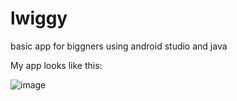 # lwiggy
basic app for biggners using android studio and java

My app looks like this:

![image](https://user-images.githubusercontent.com/90275282/181778322-97f19195-876a-489b-bdee-1d27ee763424.png)
